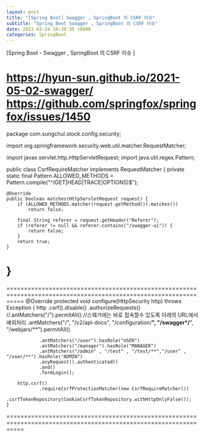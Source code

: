 ```yaml
---
layout: post
title: "[Spring Boot] Swagger , SpringBoot 의 CSRF 이슈"
subtitle: "Spring Boot Swagger , SpringBoot 의 CSRF 이슈"
date: 2023-03-24 10:30:35 +0900
categories: SpringBoot
---
```

[Spring Boot - Swagger , SpringBoot 의 CSRF 이슈 ] 

https://hyun-sun.github.io/2021-05-02-swagger/
https://github.com/springfox/springfox/issues/1450
=================================================================================================================
package com.sungchul.stock.config.security;

import org.springframework.security.web.util.matcher.RequestMatcher;

import javax.servlet.http.HttpServletRequest;
import java.util.regex.Pattern;

public class CsrfRequireMatcher implements RequestMatcher {
    private static final Pattern ALLOWED_METHODS = Pattern.compile("^(GET|HEAD|TRACE|OPTIONS)$");

    @Override
    public boolean matches(HttpServletRequest request) {
        if (ALLOWED_METHODS.matcher(request.getMethod()).matches())
            return false;

        final String referer = request.getHeader("Referer");
        if (referer != null && referer.contains("/swagger-ui")) {
            return false;
        }
        return true;
    }
}
=================================================================================================================


=================================================================================================================
    @Override
    protected void configure(HttpSecurity http) throws Exception {
        http
                .csrf().disable()
                .authorizeRequests()
                //.antMatchers("/").permitAll()
                //스웨거에는 바로 접속할수 있도록 아래의 URL에서 예외처리
                .antMatchers("/", "/v2/api-docs", "/configuration/**", "/swagger*/**", "/webjars/**").permitAll()

                .antMatchers("/user").hasRole("USER")
                .antMatchers("/manager").hasRole("MANAGER")
                .antMatchers("/admin" , "/test" , "/test/**","/user" , "/user/**").hasRole("ADMIN")
                .anyRequest().authenticated()
                .and()
                .formLogin();

        http.csrf()
                .requireCsrfProtectionMatcher(new CsrfRequireMatcher())
                .csrfTokenRepository(CookieCsrfTokenRepository.withHttpOnlyFalse());
    }

=================================================================================================================
